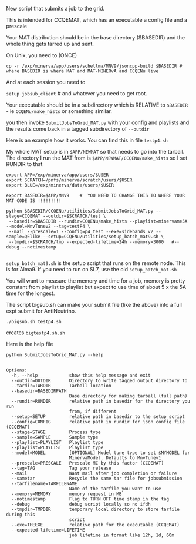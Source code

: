 New script that submits a job to the grid.   

This is intended for CCQEMAT, which has an executable a config file and a prescale

Your MAT distribution should be in the base directory ($BASEDIR) and the whole thing gets tarred up and sent.

On Unix, you need to (ONCE)

```cp -r /exp/minerva/app/users/schellma/MNV9/jsoncpp-build $BASEDIR # where BASEDIR is where MAT and MAT-MINERvA and CCQENu live```

And at each session you need to 

```setup jobsub_client```  # and whatever you need to get root. 

Your executable should be in a subdirectory which is RELATIVE to `$BASEDIR` - ie `CCQENu/make_hists` or something similar. 

you then invoke `SubmitJobsToGrid_MAT.py` with your config and playlists and the results come back in a tagged subdirectory of `--outdir`

Here is an example how it works.  You can find this in file `testp4.sh`

My whole MAT setup is in `$APP/NEWMAT` so that needs to go into the tarball.
The directory I run the MAT from is `$APP/NEWMAT/CCQENu/make_hists` so I set RUNDIR to that

```
export APP=/exp/minerva/app/users/$USER
export SCRATCH=/pnfs/minerva/scratch/users/$USER
export BLUE=/exp/minerva/data/users/$USER   

export BASEDIR=$APP/MNV9    #  YOU NEED TO CHANGE THIS TO WHERE YOUR MAT CODE IS !!!!!!!!! 

python $BASEDIR/CCQENu/utilities/SubmitJobsToGrid_MAT.py --stage=CCQEMAT --outdir=$SCRATCH/test \
 --basedir=$BASEDIR --rundir=CCQENu/make_hists --playlist=minervame5A --model=MnvTunev2 --tag=testP4 \
 --mail --prescale=1 --config=p4_test --exe=sidebands_v2 --sample=QElike --setup=CCQENu/utilities/setup_batch_mat9.sh \
 --tmpdir=$SCRATCH/tmp --expected-lifetime=24h --memory=3000   #--debug --notimestamp


```

`setup_batch_mat9.sh` is the setup script that runs on the remote node. This is for Alma9.  If you need to run on SL7, use the old `setup_batch_mat.sh`



You will want to measure the memory and time for a job, memory is pretty constant from playlist to playlist but expect to use time of about 5 x the 5A time for the longest.

The script bigsub.sh can make your submit file (like the above) into a full expt submit for AntiNeutrino. 

`./bigsub.sh testp4.sh `  

creates `bigtestp4.sh.sh`   

Here is the help file

`python SubmitJobsToGrid_MAT.py --help`

```Usage: SubmitJobsToGrid_MAT.py[opts]

Options:
  -h, --help            show this help message and exit
  --outdir=OUTDIR       Directory to write tagged output directory to
  --tardir=TARDIR       Tarball location
  --basedir=BASEDIRPATH
                        Base directory for making tarball (full path)
  --rundir=RUNDIR       relative path in basedir for the directory you run
                        from, if different
  --setup=SETUP         relative path in basedir to the setup script
  --config=CONFIG       relative path in rundir for json config file (CCQEMAT)
  --stage=STAGE         Process type
  --sample=SAMPLE       Sample type
  --playlist=PLAYLIST   Playlist type
  --playlist=PLAYLIST   Playlist type
  --model=MODEL         [OPTIONAL] Model tune type to set $MYMODEL for
                        MinervaModel. Defaults to MnvTunev1
  --prescale=PRESCALE   Prescale MC by this factor (CCQEMAT)
  --tag=TAG             Tag your release
  --mail                Want mail after job completion or failure
  --sametar             Recycle the same tar file for jobsubmission
  --tarfilename=TARFILENAME
                        Name of the tarfile you want to use
  --memory=MEMORY       memory request in MB
  --notimestamp         Flag to TURN OFF time stamp in the tag
  --debug               debug script locally so no ifdh
  --tmpdir=TMPDIR       temporary local directory to store tarfile during this
                        script
  --exe=THEEXE          relative path for the executable (CCQEMAT)
  --expected-lifetime=LIFETIME
                        job lifetime in format like 12h, 1d, 60m
```
